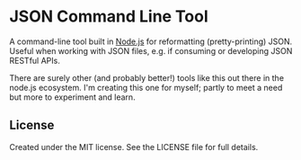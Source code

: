 # JSON Command Line Tool

A command-line tool built in [Node.js](http://nodejs.org/) for reformatting
(pretty-printing) JSON.
Useful when working with JSON files, e.g. if consuming or developing JSON RESTful APIs.

There are surely other (and probably better!) tools like this out there in the node.js
ecosystem.
I'm creating this one for myself; partly to meet a need but more to experiment and learn.


## License

Created under the MIT license. See the LICENSE file for full details.
